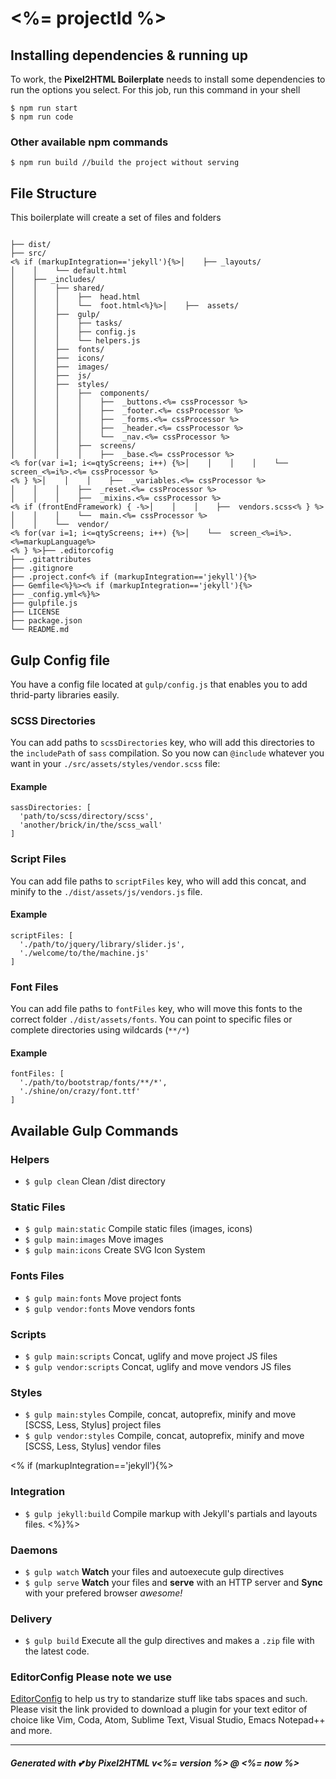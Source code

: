 # <%= projectId %>

## Installing dependencies & running up
To work, the **Pixel2HTML Boilerplate** needs to install some dependencies to run the options you select.
For this job, run this command in your shell

```
$ npm run start
$ npm run code
```

### Other available npm commands

```
$ npm run build //build the project without serving
```

## File Structure

This boilerplate will create a set of files and folders

```

├── dist/
├── src/
<% if (markupIntegration=='jekyll'){%>│    ├── _layouts/
│    │    └── default.html
│    ├── _includes/
│    │    ├── shared/
│    │    │    ├──  head.html
│    │    │    └──  foot.html<%}%>│    ├──  assets/
│    │    ├──  gulp/
│    │    │    ├── tasks/
│    │    │    ├── config.js
│    │    │    └── helpers.js
│    │    ├──  fonts/
│    │    ├──  icons/
│    │    ├──  images/
│    │    ├──  js/
│    │    ├──  styles/
│    │    │    ├──  components/
│    │    │    │    ├──  _buttons.<%= cssProcessor %>
│    │    │    │    ├──  _footer.<%= cssProcessor %>
│    │    │    │    ├──  _forms.<%= cssProcessor %>
│    │    │    │    ├──  _header.<%= cssProcessor %>
│    │    │    │    └──  _nav.<%= cssProcessor %>
│    │    │    ├──  screens/
│    │    │    │    ├──  _base.<%= cssProcessor %>
<% for(var i=1; i<=qtyScreens; i++) {%>│    │    │    │    └──  screen_<%=i%>.<%= cssProcessor %>
<% } %>│    │    │    ├──  _variables.<%= cssProcessor %>
│    │    │    ├──  _reset.<%= cssProcessor %>
│    │    │    ├──  _mixins.<%= cssProcessor %>
<% if (frontEndFramework) { -%>│    │    │    ├──  vendors.scss<% } %>
│    │    │    └──  main.<%= cssProcessor %>
│    │    └──  vendor/
<% for(var i=1; i<=qtyScreens; i++) {%>│    └──  screen_<%=i%>.<%=markupLanguage%>
<% } %>├── .editorcofig
├── .gitattributes
├── .gitignore
├── .project.conf<% if (markupIntegration=='jekyll'){%>
├── Gemfile<%}%><% if (markupIntegration=='jekyll'){%>
├── _config.yml<%}%>
├── gulpfile.js
├── LICENSE
├── package.json
└── README.md
```

## Gulp Config file

You have a config file located at `gulp/config.js` that enables you to add thrid-party libraries easily.

### SCSS Directories

You can add paths to `scssDirectories` key, who will add this directories to the `includePath` of `sass` compilation. So you now can `@include` whatever you want in your `./src/assets/styles/vendor.scss` file:

#### Example
```
sassDirectories: [
  'path/to/scss/directory/scss',
  'another/brick/in/the/scss_wall'
]
```

### Script Files

You can add file paths to `scriptFiles` key, who will add this concat, and minify to the `./dist/assets/js/vendors.js` file.

#### Example
```
scriptFiles: [
  './path/to/jquery/library/slider.js',
  './welcome/to/the/machine.js'
]
```

### Font Files

You can add file paths to `fontFiles` key, who will move this fonts to the correct folder `./dist/assets/fonts`.
You can point to specific files or complete directories using wildcards (`**/*`)

#### Example
```
fontFiles: [
  './path/to/bootstrap/fonts/**/*',
  './shine/on/crazy/font.ttf'
]
```

## Available Gulp Commands

### Helpers
* `$ gulp clean` Clean /dist directory

### Static Files
* `$ gulp main:static` Compile static files (images, icons)
* `$ gulp main:images` Move images
* `$ gulp main:icons` Create SVG Icon System

### Fonts Files
* `$ gulp main:fonts` Move project fonts
* `$ gulp vendor:fonts` Move vendors fonts

### Scripts
* `$ gulp main:scripts` Concat, uglify and move project JS files
* `$ gulp vendor:scripts` Concat, uglify and move vendors JS files

### Styles
* `$ gulp main:styles` Compile, concat, autoprefix, minify and move [SCSS, Less, Stylus] project files
* `$ gulp vendor:styles` Compile, concat, autoprefix, minify and move [SCSS, Less, Stylus] vendor files

<% if (markupIntegration=='jekyll'){%>
### Integration
* `$ gulp jekyll:build` Compile markup with Jekyll's partials and layouts files.
<%}%>

### Daemons
* `$ gulp watch` **Watch** your files and autoexecute gulp directives
* `$ gulp serve` **Watch** your files and **serve** with an HTTP server and **Sync** with your prefered browser _awesome!_

### Delivery
 * `$ gulp build` Execute all the gulp directives and makes a `.zip` file with the latest code.

### EditorConfig Please note we use
[EditorConfig](http://editorconfig.org/) to help us try to standarize
stuff like tabs spaces and such. Please visit the link provided to
download a plugin for your text editor of choice like Vim, Coda, Atom,
Sublime Text, Visual Studio, Emacs Notepad++ and more.

---

##### Generated with 💕 by Pixel2HTML v<%= version %> @ <%= now %>
